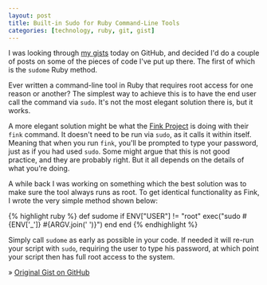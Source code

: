 ```yaml
---
layout: post
title: Built-in Sudo for Ruby Command-Line Tools
categories: [technology, ruby, git, gist]
---
```


I was looking through [my gists][gists] today on GitHub, and decided I'd do a couple of posts on some of the pieces of code I've put up there. The first of which is the `sudome` Ruby method.

Ever written a command-line tool in Ruby that requires root access for one reason or another? The simplest way to achieve this is to have the end user call the command via `sudo`. It's not the most elegant solution there is, but it works.

A more elegant solution might be what the [Fink Project][fink] is doing with their `fink` command. It doesn't need to be run via `sudo`, as it calls it within itself. Meaning that when you run `fink`, you'll be prompted to type your password, just as if you had used `sudo`. Some might argue that this is not good practice, and they are probably right. But it all depends on the details of what you're doing.

A while back I was working on something which the best solution was to make sure the tool always runs as root. To get identical functionality as Fink, I wrote the very simple method shown below:

{% highlight ruby %}
def sudome
  if ENV["USER"] != "root"
    exec("sudo #{ENV['_']} #{ARGV.join(' ')}")
  end
end
{% endhighlight %}

Simply call `sudome` as early as possible in your code. If needed it will re-run your script with `sudo`, requiring the user to type his password, at which point your script then has full root access to the system.

» [Original Gist on GitHub][gist]


[gists]: http://gist.github.com/jimeh
[fink]: http://www.finkproject.org/
[port]: http://www.macports.org/
[gist]: http://gist.github.com/239876